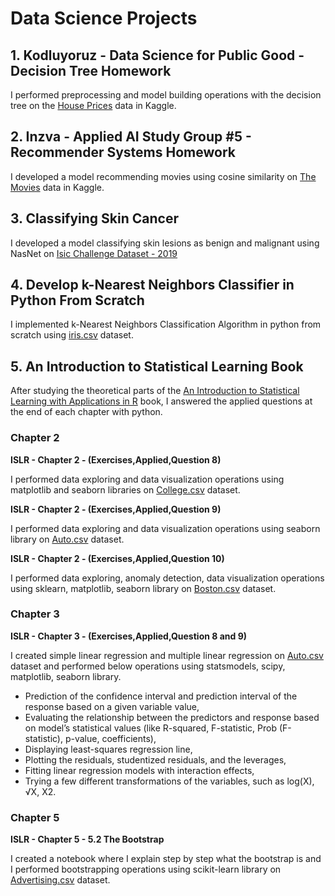 # Data Science Projects
## 1. **Kodluyoruz - Data Science for Public Good - Decision Tree Homework**
    
I performed preprocessing and model building operations with the decision tree on the [House Prices](https://www.kaggle.com/c/house-prices-advanced-regression-techniques/data) data in Kaggle.

## 2. **Inzva - Applied AI Study Group #5 - Recommender Systems Homework**
    
I developed a model recommending movies using cosine similarity on [The Movies](https://www.kaggle.com/rounakbanik/the-movies-dataset/data) data in Kaggle.

## 3. Classifying Skin Cancer

I developed a model classifying skin lesions as benign and malignant using NasNet on [Isic Challenge Dataset - 2019](https://challenge.isic-archive.com/data/)

## 4. Develop k-Nearest Neighbors Classifier in Python From Scratch
I implemented k-Nearest Neighbors Classification Algorithm in python from scratch using [iris.csv](https://www.kaggle.com/uciml/iris) dataset.

## 5. An Introduction to Statistical Learning Book
After studying the theoretical parts of the [An Introduction to Statistical Learning with Applications in R](https://web.stanford.edu/~hastie/ISLRv2_website.pdf) book, I answered the applied questions at the end of each chapter with python.
### Chapter 2 
**ISLR - Chapter 2 - (Exercises,Applied,Question 8)**

I performed data exploring and data visualization operations using matplotlib and seaborn libraries on [College.csv](https://book.huihoo.com/introduction-to-statistical-learning/data.html) dataset.

**ISLR - Chapter 2 - (Exercises,Applied,Question 9)**

I performed data exploring and data visualization operations using seaborn library on [Auto.csv](https://book.huihoo.com/introduction-to-statistical-learning/data.html) dataset.

**ISLR - Chapter 2 - (Exercises,Applied,Question 10)**

I performed data exploring, anomaly detection, data visualization operations using sklearn, matplotlib, seaborn library on [Boston.csv](https://www.kaggle.com/prasadperera/the-boston-housing-dataset/data?select=housing.csv) dataset.

### Chapter 3 
**ISLR - Chapter 3 - (Exercises,Applied,Question 8 and 9)**

I created simple linear regression and multiple linear regression on [Auto.csv](https://book.huihoo.com/introduction-to-statistical-learning/data.html) dataset and performed below operations using statsmodels, scipy, matplotlib, seaborn library.
-	Prediction of the confidence interval and prediction interval of the response based on a given variable value,
-	Evaluating the relationship between the predictors and response based on model’s statistical values (like R-squared, F-statistic, Prob (F-statistic), p-value, coefficients),
-	Displaying least-squares regression line,
-	Plotting the residuals, studentized residuals, and the leverages,
-	Fitting linear regression models with interaction effects,
-	Trying a few different transformations of the variables, such as log(X), √X, X2.

### Chapter 5 
**ISLR - Chapter 5 - 5.2 The Bootstrap**

I created a notebook where I explain step by step what the bootstrap is and I performed bootstrapping operations using scikit-learn library on [Advertising.csv](https://www.kaggle.com/ashydv/advertising-dataset) dataset.



